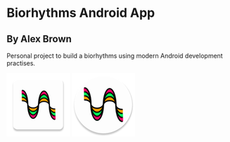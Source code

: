 # Biorhythms Android App
## By Alex Brown

Personal project to build a biorhythms using modern Android development practises.

![Application Icon](./app/src/main/res/mipmap-xxhdpi/bio_icon_launcher.png) ![Application Icon](./app/src/main/res/mipmap-xxhdpi/bio_icon_launcher_round.png)